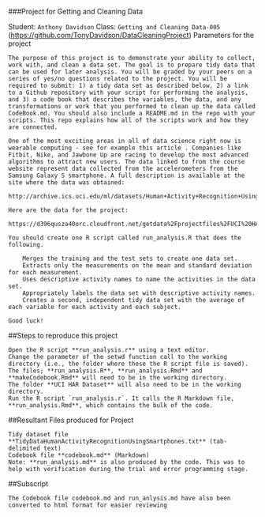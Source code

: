 ###Project for Getting and Cleaning Data

Student:	`Anthony Davidson`    Class:   `Getting and Cleaning Data-005` (https://github.com/TonyDavidson/DataCleaningProject)
Parameters for the project

    The purpose of this project is to demonstrate your ability to collect, work with, and clean a data set. The goal is to prepare tidy data that can be used for later analysis. You will be graded by your peers on a series of yes/no questions related to the project. You will be required to submit: 1) a tidy data set as described below, 2) a link to a Github repository with your script for performing the analysis, and 3) a code book that describes the variables, the data, and any transformations or work that you performed to clean up the data called CodeBook.md. You should also include a README.md in the repo with your scripts. This repo explains how all of the scripts work and how they are connected.

    One of the most exciting areas in all of data science right now is wearable computing - see for example this article . Companies like Fitbit, Nike, and Jawbone Up are racing to develop the most advanced algorithms to attract new users. The data linked to from the course website represent data collected from the accelerometers from the Samsung Galaxy S smartphone. A full description is available at the site where the data was obtained:

    http://archive.ics.uci.edu/ml/datasets/Human+Activity+Recognition+Using+Smartphones

    Here are the data for the project:

    https://d396qusza40orc.cloudfront.net/getdata%2Fprojectfiles%2FUCI%20HAR%20Dataset.zip

    You should create one R script called run_analysis.R that does the following.

        Merges the training and the test sets to create one data set.
        Extracts only the measurements on the mean and standard deviation for each measurement.
        Uses descriptive activity names to name the activities in the data set.
        Appropriately labels the data set with descriptive activity names.
        Creates a second, independent tidy data set with the average of each variable for each activity and each subject.

    Good luck!

##Steps to reproduce this project

    Open the R script **run_analysis.r** using a text editor.
    Change the parameter of the setwd function call to the working directory (i.e., the folder where these the R script file is saved).
    The files; **run_analysis.R**, **run_analysis.Rmd** and **makeCodebook.Rmd** will need to be in the working directory.
    The folder **UCI HAR Dataset** will also need to be in the working directory.
    Run the R script `run_analysis.r`. It calls the R Markdown file, **run_analysis.Rmd**, which contains the bulk of the code.


##Resultant Files produced for Project

    Tidy dataset file **TidyDataHumanActivityRecognitionUsingSmartphones.txt** (tab-delimited text)
    Codebook file **codebook.md** (Markdown)
    Note: **run_analysis.md** is also produced by the code. This was to help with verification during the trial and error programming stage.
    

##Subscript

    The Codebook file codebook.md and run_anlysis.md have also been converted to html format for easier reviewing
    

